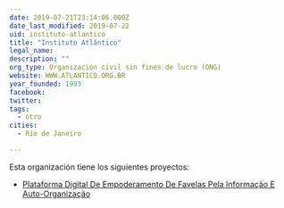 ```yaml
---
date: 2019-07-21T23:14:06.000Z
date_last_modified: 2019-07-22
uid: instituto-atlantico
title: "Instituto Atlântico"
legal_name: 
description: ""
org_type: Organización civil sin fines de lucro (ONG)
website: WWW.ATLANTICO.ORG.BR
year_founded: 1993
facebook: 
twitter: 
tags:
  - otro
cities: 
  - Río de Janeiro

---
```


Esta organización tiene los siguientes proyectos:

- [Plataforma Digital De Empoderamento De Favelas Pela Informação E Auto-Organização](/proyectos/plataforma-digital-de-empoderamento-de-favelas-pela-informacão-e-auto-organizacão)
